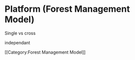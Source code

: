 # Platform (Forest Management Model)

Single vs cross

independant

[[Category:Forest Management Model]]
